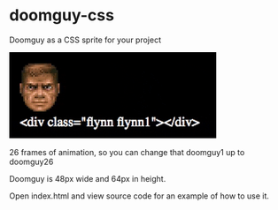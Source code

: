 # doomguy-css

Doomguy as a CSS sprite for your project

![Doomguy Animation](doomguy-animation.gif?raw=true "doomguy Animation")

26 frames of animation, so you can change that doomguy1 up to doomguy26

Doomguy is 48px wide and 64px in height.

Open index.html and view source code for an example of how to use it.
